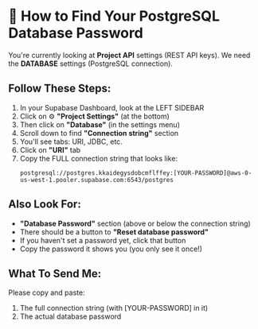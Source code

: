 # 📝 How to Find Your PostgreSQL Database Password

You're currently looking at **Project API** settings (REST API keys).
We need the **DATABASE** settings (PostgreSQL connection).

## Follow These Steps:

1. In your Supabase Dashboard, look at the LEFT SIDEBAR
2. Click on ⚙️ **"Project Settings"** (at the bottom)
3. Then click on **"Database"** (in the settings menu)
4. Scroll down to find **"Connection string"** section
5. You'll see tabs: URI, JDBC, etc.
6. Click on **"URI"** tab
7. Copy the FULL connection string that looks like:
   ```
   postgresql://postgres.kkaidegysdobcmflffey:[YOUR-PASSWORD]@aws-0-us-west-1.pooler.supabase.com:6543/postgres
   ```

## Also Look For:

- **"Database Password"** section (above or below the connection string)
- There should be a button to **"Reset database password"**
- If you haven't set a password yet, click that button
- Copy the password it shows you (you only see it once!)

## What To Send Me:

Please copy and paste:
1. The full connection string (with [YOUR-PASSWORD] in it)
2. The actual database password

